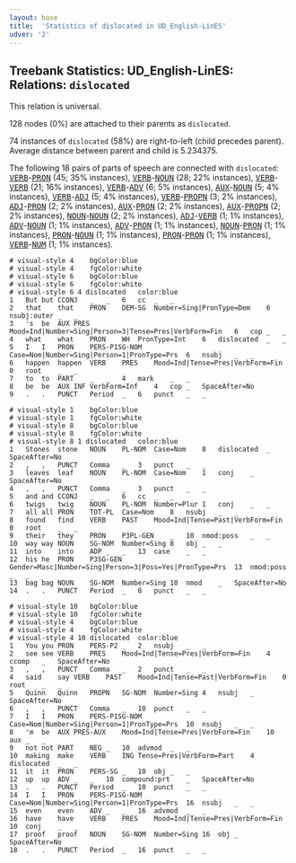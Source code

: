 ```yaml
---
layout: base
title:  'Statistics of dislocated in UD_English-LinES'
udver: '2'
---
```


## Treebank Statistics: UD_English-LinES: Relations: `dislocated`

This relation is universal.

128 nodes (0%) are attached to their parents as `dislocated`.

74 instances of `dislocated` (58%) are right-to-left (child precedes parent).
Average distance between parent and child is 5.234375.

The following 18 pairs of parts of speech are connected with `dislocated`: <tt><a href="en_lines-pos-VERB.html">VERB</a></tt>-<tt><a href="en_lines-pos-PRON.html">PRON</a></tt> (45; 35% instances), <tt><a href="en_lines-pos-VERB.html">VERB</a></tt>-<tt><a href="en_lines-pos-NOUN.html">NOUN</a></tt> (28; 22% instances), <tt><a href="en_lines-pos-VERB.html">VERB</a></tt>-<tt><a href="en_lines-pos-VERB.html">VERB</a></tt> (21; 16% instances), <tt><a href="en_lines-pos-VERB.html">VERB</a></tt>-<tt><a href="en_lines-pos-ADV.html">ADV</a></tt> (6; 5% instances), <tt><a href="en_lines-pos-AUX.html">AUX</a></tt>-<tt><a href="en_lines-pos-NOUN.html">NOUN</a></tt> (5; 4% instances), <tt><a href="en_lines-pos-VERB.html">VERB</a></tt>-<tt><a href="en_lines-pos-ADJ.html">ADJ</a></tt> (5; 4% instances), <tt><a href="en_lines-pos-VERB.html">VERB</a></tt>-<tt><a href="en_lines-pos-PROPN.html">PROPN</a></tt> (3; 2% instances), <tt><a href="en_lines-pos-ADJ.html">ADJ</a></tt>-<tt><a href="en_lines-pos-PRON.html">PRON</a></tt> (2; 2% instances), <tt><a href="en_lines-pos-AUX.html">AUX</a></tt>-<tt><a href="en_lines-pos-PRON.html">PRON</a></tt> (2; 2% instances), <tt><a href="en_lines-pos-AUX.html">AUX</a></tt>-<tt><a href="en_lines-pos-PROPN.html">PROPN</a></tt> (2; 2% instances), <tt><a href="en_lines-pos-NOUN.html">NOUN</a></tt>-<tt><a href="en_lines-pos-NOUN.html">NOUN</a></tt> (2; 2% instances), <tt><a href="en_lines-pos-ADJ.html">ADJ</a></tt>-<tt><a href="en_lines-pos-VERB.html">VERB</a></tt> (1; 1% instances), <tt><a href="en_lines-pos-ADV.html">ADV</a></tt>-<tt><a href="en_lines-pos-NOUN.html">NOUN</a></tt> (1; 1% instances), <tt><a href="en_lines-pos-ADV.html">ADV</a></tt>-<tt><a href="en_lines-pos-PRON.html">PRON</a></tt> (1; 1% instances), <tt><a href="en_lines-pos-NOUN.html">NOUN</a></tt>-<tt><a href="en_lines-pos-PRON.html">PRON</a></tt> (1; 1% instances), <tt><a href="en_lines-pos-PRON.html">PRON</a></tt>-<tt><a href="en_lines-pos-NOUN.html">NOUN</a></tt> (1; 1% instances), <tt><a href="en_lines-pos-PRON.html">PRON</a></tt>-<tt><a href="en_lines-pos-PRON.html">PRON</a></tt> (1; 1% instances), <tt><a href="en_lines-pos-VERB.html">VERB</a></tt>-<tt><a href="en_lines-pos-NUM.html">NUM</a></tt> (1; 1% instances).


~~~ conllu
# visual-style 4	bgColor:blue
# visual-style 4	fgColor:white
# visual-style 6	bgColor:blue
# visual-style 6	fgColor:white
# visual-style 6 4 dislocated	color:blue
1	But	but	CCONJ	_	_	6	cc	_	_
2	that	that	PRON	DEM-SG	Number=Sing|PronType=Dem	6	nsubj:outer	_	_
3	's	be	AUX	PRES	Mood=Ind|Number=Sing|Person=3|Tense=Pres|VerbForm=Fin	6	cop	_	_
4	what	what	PRON	WH	PronType=Int	6	dislocated	_	_
5	I	I	PRON	PERS-P1SG-NOM	Case=Nom|Number=Sing|Person=1|PronType=Prs	6	nsubj	_	_
6	happen	happen	VERB	PRES	Mood=Ind|Tense=Pres|VerbForm=Fin	0	root	_	_
7	to	to	PART	_	_	4	mark	_	_
8	be	be	AUX	INF	VerbForm=Inf	4	cop	_	SpaceAfter=No
9	.	.	PUNCT	Period	_	6	punct	_	_

~~~


~~~ conllu
# visual-style 1	bgColor:blue
# visual-style 1	fgColor:white
# visual-style 8	bgColor:blue
# visual-style 8	fgColor:white
# visual-style 8 1 dislocated	color:blue
1	Stones	stone	NOUN	PL-NOM	Case=Nom	8	dislocated	_	SpaceAfter=No
2	,	,	PUNCT	Comma	_	3	punct	_	_
3	leaves	leaf	NOUN	PL-NOM	Case=Nom	1	conj	_	SpaceAfter=No
4	,	,	PUNCT	Comma	_	3	punct	_	_
5	and	and	CCONJ	_	_	6	cc	_	_
6	twigs	twig	NOUN	PL-NOM	Number=Plur	1	conj	_	_
7	all	all	PRON	TOT-PL	Case=Nom	8	nsubj	_	_
8	found	find	VERB	PAST	Mood=Ind|Tense=Past|VerbForm=Fin	0	root	_	_
9	their	they	PRON	P3PL-GEN	_	10	nmod:poss	_	_
10	way	way	NOUN	SG-NOM	Number=Sing	8	obj	_	_
11	into	into	ADP	_	_	13	case	_	_
12	his	he	PRON	P3SG-GEN	Gender=Masc|Number=Sing|Person=3|Poss=Yes|PronType=Prs	13	nmod:poss	_	_
13	bag	bag	NOUN	SG-NOM	Number=Sing	10	nmod	_	SpaceAfter=No
14	.	.	PUNCT	Period	_	8	punct	_	_

~~~


~~~ conllu
# visual-style 10	bgColor:blue
# visual-style 10	fgColor:white
# visual-style 4	bgColor:blue
# visual-style 4	fgColor:white
# visual-style 4 10 dislocated	color:blue
1	You	you	PRON	PERS-P2	_	2	nsubj	_	_
2	see	see	VERB	PRES	Mood=Ind|Tense=Pres|VerbForm=Fin	4	ccomp	_	SpaceAfter=No
3	,	,	PUNCT	Comma	_	2	punct	_	_
4	said	say	VERB	PAST	Mood=Ind|Tense=Past|VerbForm=Fin	0	root	_	_
5	Quinn	Quinn	PROPN	SG-NOM	Number=Sing	4	nsubj	_	SpaceAfter=No
6	,	,	PUNCT	Comma	_	10	punct	_	_
7	I	I	PRON	PERS-P1SG-NOM	Case=Nom|Number=Sing|Person=1|PronType=Prs	10	nsubj	_	_
8	'm	be	AUX	PRES-AUX	Mood=Ind|Tense=Pres|VerbForm=Fin	10	aux	_	_
9	not	not	PART	NEG	_	10	advmod	_	_
10	making	make	VERB	ING	Tense=Pres|VerbForm=Part	4	dislocated	_	_
11	it	it	PRON	PERS-SG	_	10	obj	_	_
12	up	up	ADV	_	_	10	compound:prt	_	SpaceAfter=No
13	.	.	PUNCT	Period	_	10	punct	_	_
14	I	I	PRON	PERS-P1SG-NOM	Case=Nom|Number=Sing|Person=1|PronType=Prs	16	nsubj	_	_
15	even	even	ADV	_	_	16	advmod	_	_
16	have	have	VERB	PRES	Mood=Ind|Tense=Pres|VerbForm=Fin	10	conj	_	_
17	proof	proof	NOUN	SG-NOM	Number=Sing	16	obj	_	SpaceAfter=No
18	.	.	PUNCT	Period	_	16	punct	_	_

~~~


